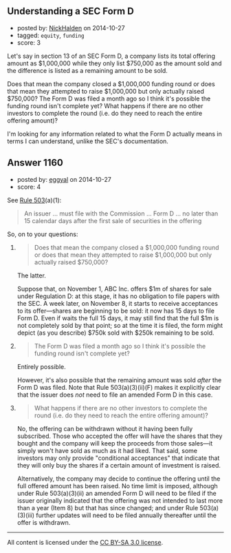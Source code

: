 ## Understanding a SEC Form D

- posted by: [NickHalden](https://stackexchange.com/users/159040/nickhalden) on 2014-10-27
- tagged: `equity`, `funding`
- score: 3

<p>Let's say in section 13 of an SEC Form D, a company lists its total offering amount as $1,000,000 while they only list $750,000 as the amount sold and the difference is listed as a remaining amount to be sold. </p>

<p>Does that mean the company closed a $1,000,000 funding round or does that mean they attempted to raise $1,000,000 but only actually raised $750,000? The Form D was filed a month ago so I think it's possible the funding round isn't complete yet? What happens if there are no other investors to complete the round (i.e. do they need to reach the entire offering amount)?</p>

<p>I'm looking for any information related to what the Form D actually means in terms I can understand, unlike the SEC's documentation.</p>



## Answer 1160

- posted by: [eggyal](https://stackexchange.com/users/310184/eggyal) on 2014-10-27
- score: 4

<p>See <a href="http://www.law.cornell.edu/cfr/text/17/230.503" rel="nofollow">Rule 503</a>(a)(1):</p>

<blockquote>
  <p>An issuer &hellip; must file with the Commission &hellip; Form D &hellip; no later than 15 calendar days after the first sale of securities in the offering</p>
</blockquote>

<p>So, on to your questions:</p>

<ol>
<li><blockquote>
  <p>Does that mean the company closed a $1,000,000 funding round or does that mean they attempted to raise $1,000,000 but only actually raised $750,000?</p>
</blockquote>

<p>The latter.</p>

<p>Suppose that, on November 1, ABC Inc. offers $1m of shares for sale under Regulation D: at this stage, it has no obligation to file papers with the SEC.  A week later, on November 8, it starts to receive acceptances to its offer&mdash;shares are beginning to be sold: it now has 15 days to file Form D.  Even if waits the full 15 days, it may still find that the full $1m is not completely sold by that point; so at the time it is filed, the form might depict (as you describe) $750k sold with $250k remaining to be sold.</p></li>
<li><blockquote>
  <p>The Form D was filed a month ago so I think it's possible the funding round isn't complete yet?</p>
</blockquote>

<p>Entirely possible.</p>

<p>However, it's also possible that the remaining amount was sold <em>after</em> the Form D was filed.  Note that Rule 503(a)(3)(ii)(F) makes it explicitly clear that the issuer does <em>not</em> need to file an amended Form D in this case.</p></li>
<li><blockquote>
  <p>What happens if there are no other investors to complete the round (i.e. do they need to reach the entire offering amount)?</p>
</blockquote>

<p>No, the offering can be withdrawn without it having been fully subscribed.  Those who accepted the offer will have the shares that they bought and the company will keep the proceeds from those sales&mdash;it simply won't have sold as much as it had liked.  That said, some investors may only provide "conditional acceptances" that indicate that they will only buy the shares if a certain amount of investment is raised.</p>

<p>Alternatively, the company may decide to continue the offering until the full offered amount has been raised.  No time limit is imposed, although under Rule 503(a)(3)(ii) an amended Form D will need to be filed if the issuer originally indicated that the offering was not intended to last more than a year (Item 8) but that has since changed; and under Rule 503(a)(3)(iii) further updates will need to be filed annually thereafter until the offer is withdrawn.</p></li>
</ol>




---

All content is licensed under the [CC BY-SA 3.0 license](https://creativecommons.org/licenses/by-sa/3.0/).
